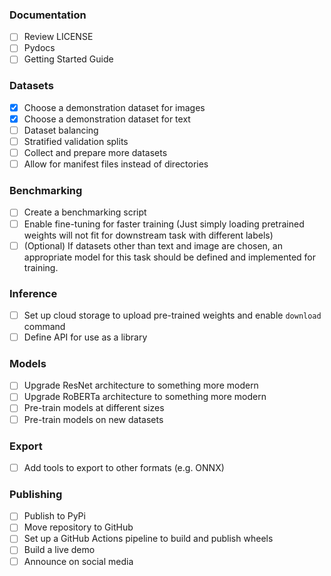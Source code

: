 ### Documentation
- [ ] Review LICENSE
- [ ] Pydocs
- [ ] Getting Started Guide

### Datasets
- [x] Choose a demonstration dataset for images
- [x] Choose a demonstration dataset for text
- [ ] Dataset balancing
- [ ] Stratified validation splits
- [ ] Collect and prepare more datasets
- [ ] Allow for manifest files instead of directories

### Benchmarking
- [ ] Create a benchmarking script
- [ ] Enable fine-tuning for faster training (Just simply  loading pretrained weights will not fit for downstream task with different labels)
- [ ] (Optional) If datasets other than text and image are chosen, an appropriate model for this task should be defined and implemented for training.

### Inference
- [ ] Set up cloud storage to upload pre-trained weights and enable `download` command
- [ ] Define API for use as a library

### Models
- [ ] Upgrade ResNet architecture to something more modern
- [ ] Upgrade RoBERTa architecture to something more modern
- [ ] Pre-train models at different sizes
- [ ] Pre-train models on new datasets

### Export
- [ ] Add tools to export to other formats (e.g. ONNX)

### Publishing
- [ ] Publish to PyPi
- [ ] Move repository to GitHub
- [ ] Set up a GitHub Actions pipeline to build and publish wheels
- [ ] Build a live demo
- [ ] Announce on social media
